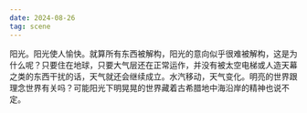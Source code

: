 ```yaml
---
date: 2024-08-26
tag: scene
---
```

阳光。阳光使人愉快。就算所有东西被解构，阳光的意向似乎很难被解构，这是为什么呢？只要住在地球，只要大气层还在正常运作，并没有被太空电梯或人造天幕之类的东西干扰的话，天气就还会继续成立。水汽移动，天气变化。明亮的世界跟理念世界有关吗？可能阳光下明晃晃的世界藏着古希腊地中海沿岸的精神也说不定。